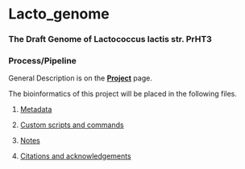 ---
---
# Lacto_genome

### The Draft Genome of Lactococcus lactis str. PrHT3

### Process/Pipeline

General Description is on the **[Project](/project.md)** page.

The bioinformatics of this project will be placed in the following files.

1. [Metadata](/metadata.md) 

2. [Custom scripts and commands](/scripts.md)

3. [Notes](/notes.md)

4. [Citations and acknowledgements](/citations.md)